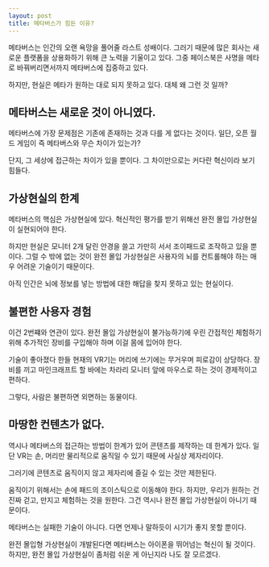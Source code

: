 ```yaml
---
layout: post
title: 메타버스가 힘든 이유?
---
```


메타버스는 인간의 오랜 욕망을 풀어줄 라스트 성배이다. 그러기 때문에 많은 회사는 새로운 플랫폼을 상용화하기 위해 큰 노력을 기울이고 있다. 그중 페이스북은 사명을 메타로 바꿔버리면서까지 메타버스에 집중하고 있다. 

하지만, 현실은 메타가 원하는 대로 되지 못하고 있다. 대체 왜 그런 것 일까?



<h2>메타버스는 새로운 것이 아니였다.</h2>
메타버스에 가장 문제점은 기존에 존재하는 것과 다를 게 없다는 것이다.
일단, 오픈 월드 게임이 즉 메타버스와 무슨 차이가 있는가?

단지, 그 세상에 접근하는 차이가 있을 뿐이다.
그 차이만으로는 커다란 혁신이라 보기 힘들다.


<h2>가상현실의 한계</h2>
메타버스의 핵심은 가상현실에 있다.
혁신적인 평가를 받기 위해선 완전 몰입 가상현실이 실현되어야 한다.

하지만 현실은 모니터 2개 달린 안경을 쓸고 가만히 서서 조이패드로 조작하고 있을 뿐이다.
그럴 수 밖에 없는 것이 완전 몰입 가상현실은 사용자의 뇌를 컨트롤해야 하는 매우 어려운 기술이기 때문이다.

아직 인간은 뇌에 정보를 넣는 방법에 대한 해답을 찾지 못하고 있는 현실이다.



<h2>불편한 사용자 경험</h2>
이건 2번쨰와 연관이 있다.
완전 몰입 가상현실이 불가능하기에 우린 간접적인 체험하기 위해 추가적인 장비를 구입해야 하며 이걸 몸에 입어야 한다.

기술이 좋아졌다 한들 현재의 VR기는 머리에 쓰기에는 무거우며 피로감이 상당하다.
장비를 끼고 마인크래프트 할 바에는 차라리 모니터 앞에 마우스로 하는 것이 경제적이고 편하다.

그렇다, 사람은 불편하면 외면하는 동물이다.



<h2>마땅한 컨텐츠가 없다.</h2>
역시나 메타버스의 접근하는 방법이 한계가 있어 콘텐츠를 제작하는 데 한계가 있다.
일단 VR는 손, 머리만 물리적으로 움직일 수 있기 때문에 사실상 제자리이다.

그러기에 콘텐츠로 움직이지 않고 제자리에 즐길 수 있는 것만 제한된다.

움직이기 위해서는 손에 패드의 조이스틱으로 이동해야 한다.
하지만, 우리가 원하는 건 진짜 걷고, 만지고 체험하는 것을 원한다.
그건 역시나 완전 몰입 가상현실이 아니기 때문이다.

메타버스는 실패한 기술이 아니다. 
다면 언제나 말하듯이 시기가 좋지 못할 뿐이다.

완전 몰입형 가상현실이 개발된다면 메타버스는 아이폰을 뛰어넘는 혁신이 될 것이다.
하지만, 완전 몰입 가상현실이 좀처럼 쉬운 게 아닌지라 나도 잘 모르겠다. 